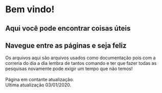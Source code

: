 # Bem vindo!

## Aqui você pode encontrar coisas úteis

## Navegue entre as páginas e seja feliz
<p>Os arquivos aqui são arquivos usados como documentação
pois com a correria do dia a dia lembra de tantos comando e ter que fazer todas as pesquisas novamente pode exigir um tempo que não temos!
<br>
<br>
Página em contante atualização.<br>
Ultima atualização 03/01/2020.
</p>

